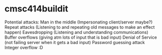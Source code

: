 # cmsc414buildit
Potential attacks: 
Man in the middle (Impersonating client/server maybe?)
    Repeat attacks (Listening to and repeating old messages to make an effect happen)
    Eavesdropping (Listening and understanding communications)
Buffer overflows (giving atm lots of input that is bad input)
Denial of Service (not failing server when it gets a bad input)
Password guessing attack 
Integer overflow 
:D
